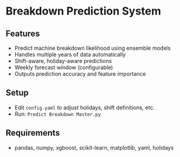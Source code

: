 # Breakdown Prediction System

## Features
- Predict machine breakdown likelihood using ensemble models
- Handles multiple years of data automatically
- Shift-aware, holiday-aware predictions
- Weekly forecast window (configurable)
- Outputs prediction accuracy and feature importance

## Setup
- Edit `config.yaml` to adjust holidays, shift definitions, etc.
- Run: `Predict Breakdown Master.py`

## Requirements
- pandas, numpy, xgboost, scikit-learn, matplotlib, yaml, holidays
